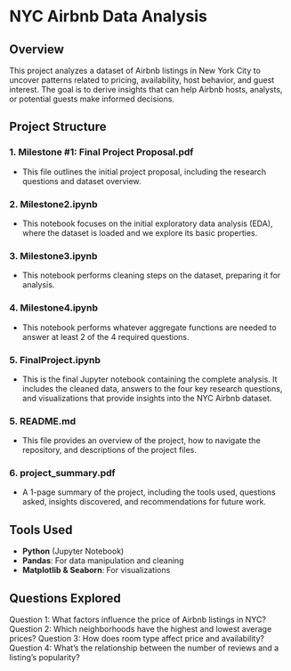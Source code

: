 # NYC Airbnb Data Analysis

## Overview

This project analyzes a dataset of Airbnb listings in New York City to uncover patterns related to pricing, availability, host behavior, and guest interest. The goal is to derive insights that can help Airbnb hosts, analysts, or potential guests make informed decisions.

## Project Structure
### 1. **Milestone #1: Final Project Proposal.pdf**
   - This file outlines the initial project proposal, including the research questions and dataset overview.

### 2. **Milestone2.ipynb**
   - This notebook focuses on the initial exploratory data analysis (EDA), where the dataset is loaded and we explore its basic properties.

### 3. **Milestone3.ipynb**
   - This notebook performs cleaning steps on the dataset, preparing it for analysis.

### 4. **Milestone4.ipynb**
   - This notebook performs whatever aggregate functions are needed to answer at least 2 of the 4 required questions.

### 5. **FinalProject.ipynb**
   - This is the final Jupyter notebook containing the complete analysis. It includes the cleaned data, answers to the four key research questions, and visualizations that provide insights into the NYC Airbnb dataset.

### 5. **README.md**
   - This file provides an overview of the project, how to navigate the repository, and descriptions of the project files.

### 6. **project_summary.pdf**
   - A 1-page summary of the project, including the tools used, questions asked, insights discovered, and recommendations for future work.


## Tools Used

- **Python** (Jupyter Notebook)
- **Pandas**: For data manipulation and cleaning
- **Matplotlib & Seaborn**: For visualizations

## Questions Explored

Question 1: What factors influence the price of Airbnb listings in NYC?
Question 2: Which neighborhoods have the highest and lowest average prices?
Question 3: How does room type affect price and availability?
Question 4: What’s the relationship between the number of reviews and a listing’s popularity?



